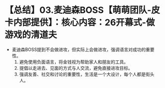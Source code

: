 # 【总结】03.麦迪森BOSS【萌萌团队-皮卡内部提供】：核心内容：26开幕式-做游戏的清道夫

-   麦迪森BOSS提到不会做进攻，但实际上会做进攻，强调语言对成功的重要性。
    1.  避免使用负面语言，将金钱视为帮助家人和朋友的工具。
    2.  提倡以走进去、见面的方式与人交流，避免直接进攻目标。
    3.  强调友善、社交和讨论的重要性，生活是一个大设计，每个人都是街头人。